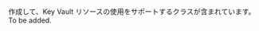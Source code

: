 <Namespace Name="Microsoft.Azure.Management.KeyVault">
  <Docs>
    <summary>作成して、Key Vault リソースの使用をサポートするクラスが含まれています。</summary> 
    <remarks>To be added.</remarks>
  </Docs>
</Namespace>
